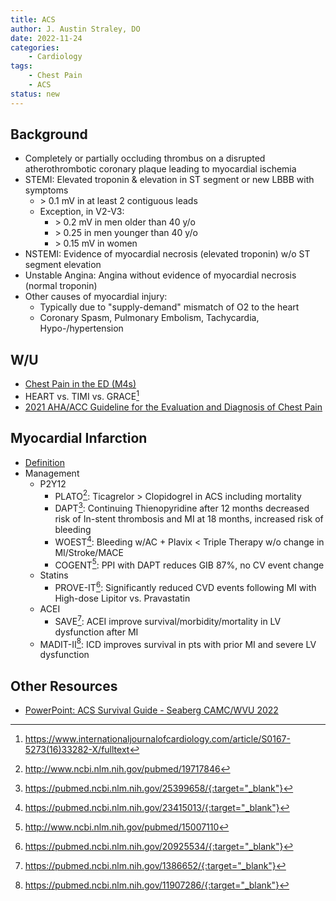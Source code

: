 ```yaml
---
title: ACS
author: J. Austin Straley, DO
date: 2022-11-24
categories:
    - Cardiology
tags:
    - Chest Pain
    - ACS
status: new
---
```

## Background

- Completely or partially occluding thrombus on a disrupted atherothrombotic coronary plaque leading to myocardial ischemia
- STEMI: Elevated troponin & elevation in ST segment or new LBBB with
    symptoms
  - \> 0.1 mV in at least 2 contiguous leads
  - Exception, in V2-V3:
    - \> 0.2 mV in men older than 40 y/o
    - \> 0.25 in men younger than 40 y/o
    - \> 0.15 mV in women
- NSTEMI: Evidence of myocardial necrosis (elevated troponin) w/o ST
    segment elevation
- Unstable Angina: Angina without evidence of myocardial necrosis
    (normal troponin)
- Other causes of myocardial injury:
  - Typically due to "supply-demand" mismatch of O2 to the heart
  - Coronary Spasm, Pulmonary Embolism, Tachycardia, Hypo-/hypertension

## W/U

- [Chest Pain in the ED (M4s)][1]
- HEART vs. TIMI vs. GRACE[^2]
- [2021 AHA/ACC Guideline for the Evaluation and Diagnosis of Chest Pain][2]

## Myocardial Infarction

- [Definition][5]
- Management
  - P2Y12
    - PLATO[^6]: Ticagrelor > Clopidogrel in ACS including mortality
    - DAPT[^7]: Continuing Thienopyridine after 12 months decreased risk of In-stent thrombosis and MI at 18 months, increased risk of bleeding
    - WOEST[^8]: Bleeding w/AC + Plavix < Triple Therapy w/o change in MI/Stroke/MACE
    - COGENT[^9]: PPI with DAPT reduces GIB 87%, no CV event change
  - Statins
    - PROVE-IT[^10]: Significantly reduced CVD events following MI with High-dose Lipitor vs. Pravastatin
  - ACEI
    - SAVE[^11]: ACEI improve survival/morbidity/mortality in LV dysfunction after MI
  - MADIT-II[^12]: ICD improves survival in pts with prior MI and severe LV dysfunction

## Other Resources

- [PowerPoint: ACS Survival Guide - Seaberg CAMC/WVU 2022](https://www.dropbox.com/scl/fi/cd76rcwo7wxofonpiyth4/Cards-ACS-Survival-Guide-Seaberg-2022.pptx?rlkey=1n9dbr552d9rh0nxy3flvgcfv&dl=0)

[^2]: https://www.internationaljournalofcardiology.com/article/S0167-5273(16)33282-X/fulltext
[^6]: http://www.ncbi.nlm.nih.gov/pubmed/19717846
[^7]: https://pubmed.ncbi.nlm.nih.gov/25399658/{:target="_blank"}
[^8]: https://pubmed.ncbi.nlm.nih.gov/23415013/{:target="_blank"}
[^9]: http://www.ncbi.nlm.nih.gov/pubmed/15007110
[^10]: https://pubmed.ncbi.nlm.nih.gov/20925534/{:target="_blank"}
[^11]: https://pubmed.ncbi.nlm.nih.gov/1386652/{:target="_blank"}
[^12]: https://pubmed.ncbi.nlm.nih.gov/11907286/{:target="_blank"}

[1]: https://www.saem.org/about-saem/academies-interest-groups-affiliates2/cdem/for-students/online-education/m4-curriculum/group-m4-approach-to/chest-pain
[2]: https://pubmed.ncbi.nlm.nih.gov/34756653/{:target="_blank"}
[5]: https://pubmed.ncbi.nlm.nih.gov/30153967/{:target="_blank"}
